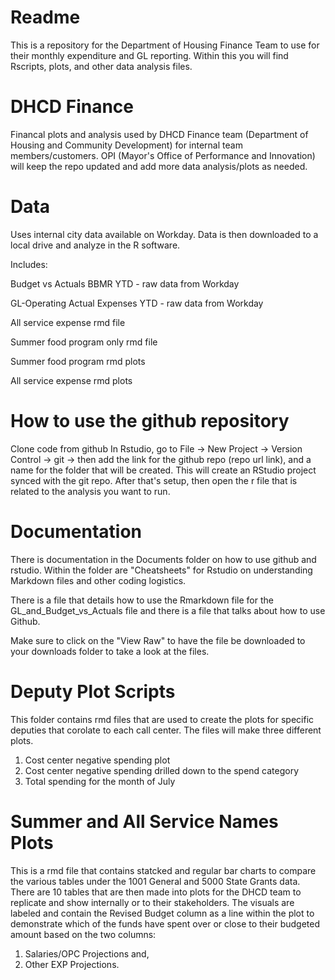 # Readme
This is a repository for the Department of Housing Finance Team to use for their monthly expenditure and GL reporting. Within this you will find Rscripts, plots, and other data analysis files. 

# DHCD Finance
Financal plots and analysis used by DHCD Finance team (Department of Housing and Community Development) for internal team members/customers. OPI (Mayor's Office of Performance and Innovation) will keep the repo updated and add more data analysis/plots as needed. 

# Data
Uses internal city data available on Workday. Data is then downloaded to a local drive and analyze in the R software.

Includes:

Budget vs Actuals BBMR YTD - raw data from Workday

GL-Operating Actual Expenses YTD - raw data from Workday

All service expense rmd file

Summer food program only rmd file

Summer food program rmd plots

All service expense rmd plots

# How to use the github repository
Clone code from github
In Rstudio, go to File -> New Project -> Version Control -> git -> then add the link for the github repo (repo url link), and a name for the folder that will be created. This will create an RStudio project synced with the git repo. After that's setup, then open the r file that is related to the analysis you want to run. 

# Documentation
There is documentation in the Documents folder on how to use github and rstudio. Within the folder are "Cheatsheets" for Rstudio on understanding Markdown files and other coding logistics. 

There is a file that details how to use the Rmarkdown file for the GL_and_Budget_vs_Actuals file and there is a file that talks about how to use Github.

Make sure to click on the "View Raw" to have the file be downloaded to your downloads folder to take a look at the files.  

# Deputy Plot Scripts
This folder contains rmd files that are used to create the plots for specific deputies that corolate to each call center. The files will make three different plots. 

  1. Cost center negative spending plot
  2. Cost center negative spending drilled down to the spend category
  3. Total spending for the month of July

# Summer and All Service Names Plots
This is a rmd file that contains statcked and regular bar charts to compare the various tables under the 1001 General and 5000 State Grants data. There are 10 tables that are then made into plots for the DHCD team to replicate and show internally or to their stakeholders. The visuals are labeled and contain the Revised Budget column as a line within the plot to demonstrate which of the funds have spent over or close to their budgeted amount based on the two columns: 

1. Salaries/OPC Projections and,
2. Other EXP Projections.





